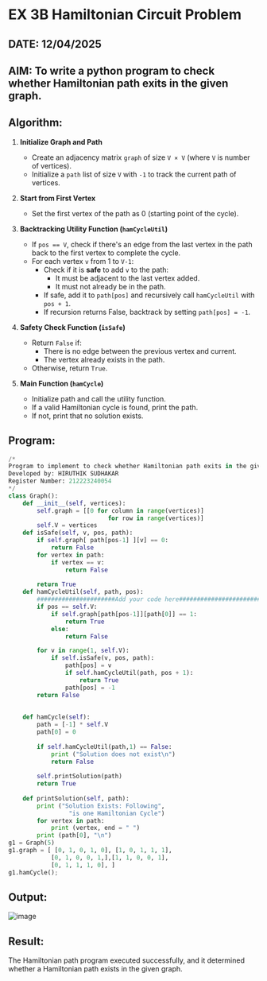 # EX 3B Hamiltonian Circuit Problem
## DATE: 12/04/2025
## AIM: To write a python program to check whether Hamiltonian path exits in the given graph.

## Algorithm:

1. **Initialize Graph and Path**
   - Create an adjacency matrix `graph` of size `V × V` (where `V` is number of vertices).
   - Initialize a `path` list of size `V` with `-1` to track the current path of vertices.

2. **Start from First Vertex**
   - Set the first vertex of the path as 0 (starting point of the cycle).

3. **Backtracking Utility Function (`hamCycleUtil`)**
   - If `pos == V`, check if there's an edge from the last vertex in the path back to the first vertex to complete the cycle.
   - For each vertex `v` from 1 to `V-1`:
     - Check if it is **safe** to add `v` to the path:
       - It must be adjacent to the last vertex added.
       - It must not already be in the path.
     - If safe, add it to `path[pos]` and recursively call `hamCycleUtil` with `pos + 1`.
     - If recursion returns False, backtrack by setting `path[pos] = -1`.

4. **Safety Check Function (`isSafe`)**
   - Return `False` if:
     - There is no edge between the previous vertex and current.
     - The vertex already exists in the path.
   - Otherwise, return `True`.

5. **Main Function (`hamCycle`)**
   - Initialize path and call the utility function.
   - If a valid Hamiltonian cycle is found, print the path.
   - If not, print that no solution exists.
  

## Program:
```python
/*
Program to implement to check whether Hamiltonian path exits in the given graph.
Developed by: HIRUTHIK SUDHAKAR
Register Number: 212223240054
*/
class Graph():
    def __init__(self, vertices):
        self.graph = [[0 for column in range(vertices)]
                            for row in range(vertices)]
        self.V = vertices
    def isSafe(self, v, pos, path):
        if self.graph[ path[pos-1] ][v] == 0:
            return False
        for vertex in path:
            if vertex == v:
                return False
 
        return True
    def hamCycleUtil(self, path, pos):
        ######################Add your code here#################################
        if pos == self.V:
            if self.graph[path[pos-1]][path[0]] == 1:
                return True
            else:
                return False

        for v in range(1, self.V):
            if self.isSafe(v, pos, path):
                path[pos] = v
                if self.hamCycleUtil(path, pos + 1):
                    return True
                path[pos] = -1
        return False
        
 
    def hamCycle(self):
        path = [-1] * self.V
        path[0] = 0
 
        if self.hamCycleUtil(path,1) == False:
            print ("Solution does not exist\n")
            return False
 
        self.printSolution(path)
        return True
 
    def printSolution(self, path):
        print ("Solution Exists: Following",
                 "is one Hamiltonian Cycle")
        for vertex in path:
            print (vertex, end = " ")
        print (path[0], "\n")
g1 = Graph(5)
g1.graph = [ [0, 1, 0, 1, 0], [1, 0, 1, 1, 1],
            [0, 1, 0, 0, 1,],[1, 1, 0, 0, 1],
            [0, 1, 1, 1, 0], ]
g1.hamCycle();
```

## Output:
![image](https://github.com/user-attachments/assets/7b5c0dd6-d1d2-4c24-80fa-617860ecd055)



## Result:
The Hamiltonian path program executed successfully, and it determined whether a Hamiltonian path exists in the given graph.
